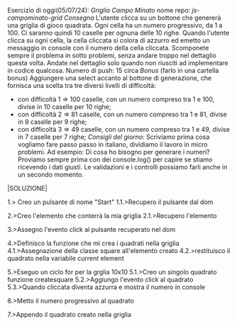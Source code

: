 Esercizio di oggi(05/07/24): *Griglia Campo Minato*
nome repo: *js-campominato-grid*
*Consegna*
L'utente clicca su un bottone che genererà una griglia di gioco quadrata.
Ogni cella ha un numero progressivo, da 1 a 100.
Ci saranno quindi 10 caselle per ognuna delle 10 righe.
Quando l'utente clicca su ogni cella, la cella cliccata si colora di azzurro ed emetto un messaggio in console con il numero della cella cliccata.
Scomponete sempre il problema in sotto problemi, senza andare troppo nel dettaglio questa volta. Andate nel dettaglio solo quando non riusciti ad implementare in codice qualcosa.
Numero di push: 15 circa
*Bonus* (farlo in una cartella bonus)
Aggiungere una select accanto al bottone di generazione, che fornisca una scelta tra tre diversi livelli di difficoltà:
- con difficoltà 1 => 100 caselle, con un numero compreso tra 1 e 100, divise in 10 caselle per 10 righe;
- con difficoltà 2 => 81 caselle, con un numero compreso tra 1 e 81, divise in 9 caselle per 9 righe;
- con difficoltà 3 => 49 caselle, con un numero compreso tra 1 e 49, divise in 7 caselle per 7 righe;
*Consigli del giorno:*
Scriviamo prima cosa vogliamo fare passo passo in italiano, dividiamo il lavoro in micro problemi.
Ad esempio:
Di cosa ho bisogno per generare i numeri?
Proviamo sempre prima con dei console.log() per capire se stiamo ricevendo i dati giusti.
Le validazioni e i controlli possiamo farli anche in un secondo momento.


|SOLUZIONE|

1.> Creo un pulsante di nome "Start"
1.1.>Recupero il pulsante dal dom

2.>Creo l'elemento che conterrà la mia griglia
2.1.>Recupero l'elemento

3.>Assegno l'evento click al pulsante recuperato nel dom 

4.>Definisco la funzione che mi crea i quadrati nella griglia
4.1.>Assegnazione della classe square all'elemento creato
4.2.>restituisco il quadrato nella variabile current element

5.>Eseguo un ciclo for per la grglia 10x10
5.1.>Creo un singolo quadrato funzione createsquare
5.2.>Aggiungo l'evento click al quadrato
5.3.>Quando cliccata diventa azzurra e mostra il numero in console

6.>Metto il numero progressivo al quadrato

7.>Appendo il quadrato creato nella griglia
 
